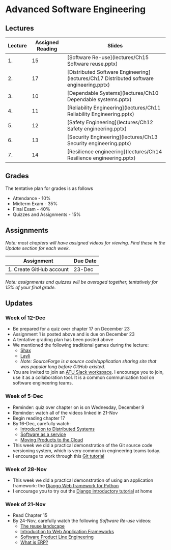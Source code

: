 # Advanced Software Engineering

## Lectures

| Lecture | Assigned Reading | Slides                                                                                  |
|---------|------------------|-----------------------------------------------------------------------------------------|
| 1.      | 15               | [Software Re-use](lectures/Ch15 Software reuse.pptx)                                    |
| 2.      | 17               | [Distributed Software Engineering](lectures/Ch17 Distributed software engineering.pptx) |
| 3.      | 10               | [Dependable Systems](lectures/Ch10 Dependable systems.pptx)                             |
| 4.      | 11               | [Reliability Engineering](lectures/Ch11 Reliability Engineering.pptx)                   |
| 5.      | 12               | [Safety Engineering](lectures/Ch12 Safety engineering.pptx)                             |
| 6.      | 13               | [Security Engineering](lectures/Ch13 Security engineering.pptx)                         |
| 7.      | 14               | [Resilience engineering](lectures/Ch14 Resilience engineering.pptx)                     |

## Grades

The tentative plan for grades is as follows

* Attendance - 10%
* Midterm Exam - 35%
* Final Exam - 40%
* Quizzes and Assignments - 15%

## Assignments

*Note: most chapters will have assigned videos for viewing.  Find these in the Update section for each week.*

| Assignment               | Due Date |
|--------------------------|----------|
| 1. Create GitHub account | 23-Dec   |

*Note: assignments and quizzes will be averaged together, tentatively for 15% of your final grade.*


## Updates

### Week of 12-Dec

* Be prepared for a quiz over chapter 17 on December 23
* Assignment 1 is posted above and is due on December 23
* A tentative grading plan has been posted above
* We mentioned the following traditional games during the lecture:
  * [Shax](http://www.jamamusse.com/2018/11/03/shax-a-somali-game/)
  * [Layli](https://sourceforge.net/projects/layli/)
  * *Note: SourceForge is a source code/application sharing site that was popular long before GitHub existed.*
* You are invited to join an [ATU Slack workspace](https://join.slack.com/t/abaarsotechu/shared_invite/zt-kg78k2bk-XwH4mdKYY~XSAgvbyI~U6g).  I encourage you to join, use it as a collaboration tool.  It is a common communication tool on software engineering teams.

### Week of 5-Dec

* Reminder:  quiz over chapter on is on Wednesday, December 9
* Reminder:  watch all of the videos linked in 21-Nov
* Begin reading chapter 17
* By 16-Dec, carefully watch:
  * [Introduction to Distributed Systems ](https://www.youtube.com/watch?v=F_4BCNl0iVk)
  * [Software as a service](https://www.youtube.com/watch?v=3DCqdY3yyDE)
  * [Moving Products to the Cloud](https://www.youtube.com/watch?v=vHtaOGwzZ3k)
* This week we did a practical demonstration of the Git source code versioning system, which is very common in engineering teams today.  
* I encourage to work through this [Git tutorial](https://git-scm.com/docs/gittutorial)

### Week of 28-Nov

* This week we did a practical demonstration of using an application framework:  the [Django Web framework for Python](https://www.djangoproject.com/)
* I encourage you to try out the [Django introductory tutorial](https://docs.djangoproject.com/en/3.1/intro/) at home

###  Week of 21-Nov

* Read Chapter 15
* By 24-Nov, carefully watch the following *Software Re-use* videos:
  * [The reuse landscape](https://www.youtube.com/watch?v=feAZV7Ofov4)
  * [Introduction to Web Application Frameworks](https://www.youtube.com/watch?v=b3p4rBZAwwE)
  * [Software Product Line Engineering](https://www.youtube.com/watch?v=R1gybFwAy10)
  * [What is ERP?](https://www.youtube.com/watch?v=E0tgKVOxihI)

